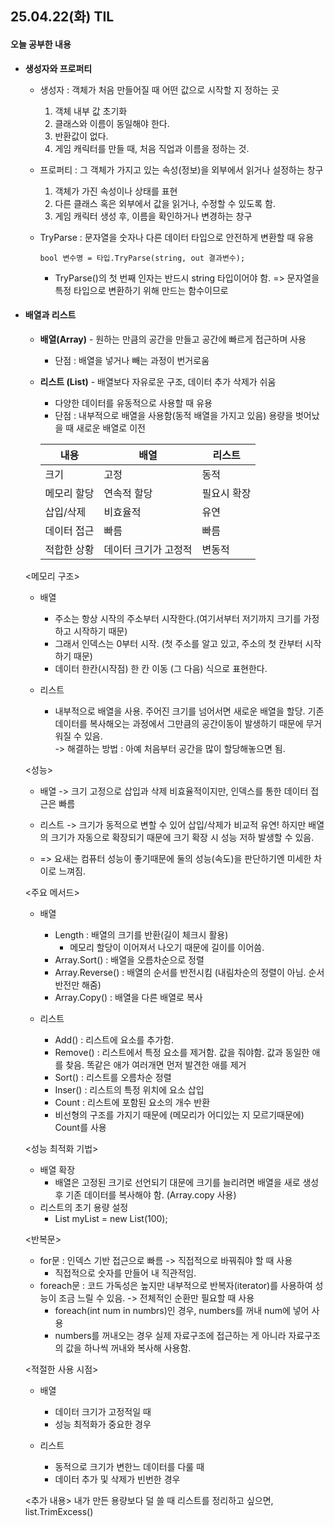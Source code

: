 ## 25.04.22(화) TIL

#### 오늘 공부한 내용
* __생성자와 프로퍼티__
  * 생성자 : 객체가 처음 만들어질 때 어떤 값으로 시작할 지 정하는 곳
      1. 객체 내부 값 초기화
      2. 클래스와 이름이 동일해야 한다.
      3. 반환값이 없다.
      4. 게임 캐릭터를 만들 때, 처음 직업과 이름을 정하는 것.
         
  * 프로퍼티 : 그 객체가 가지고 있는 속성(정보)을 외부에서 읽거나 설정하는 창구
      1. 객체가 가진 속성이나 상태를 표현
      2. 다른 클래스 혹은 외부에서 값을 읽거나, 수정할 수 있도록 함.
      3. 게임 캐릭터 생성 후, 이름을 확인하거나 변경하는 창구
   
  * TryParse : 문자열을 숫자나 다른 데이터 타입으로 안전하게 변환할 때 유용
    
        bool 변수명 = 타입.TryParse(string, out 결과변수);
    
     - TryParse()의 첫 번째 인자는 반드시 string 타입이어야 함. => 문자열을 특정 타입으로 변환하기 위해 만드는 함수이므로
   
- #### 배열과 리스트
  - __배열(Array)__ - 원하는 만큼의 공간을 만들고 공간에 빠르게 접근하며 사용
    - 단점 : 배열을 넣거나 빼는 과정이 번거로움
   
  - __리스트 (List)__ - 배열보다 자유로운 구조, 데이터 추가 삭제가 쉬움
    - 다양한 데이터를 유동적으로 사용할 때 유용
    - 단점 : 내부적으로 배열을 사용함(동적 배열을 가지고 있음) 용량을 벗어났을 때 새로운 배열로 이전
   
    내용 | 배열 | 리스트
    |-|-|-|
    크기 | 고정|동적
    메모리 할당 | 연속적 할당 | 필요시 확장
    삽입/삭제|비효율적|유연
    데이터 접근 | 빠름|빠름
    적합한 상황 | 데이터 크기가 고정적|변동적

  <메모리 구조>
  * 배열
      - 주소는 항상 시작의 주소부터 시작한다.(여기서부터 저기까지 크기를 가정하고 시작하기 때문)
      - 그래서 인덱스는 0부터 시작. (첫 주소를 알고 있고, 주소의 첫 칸부터 시작하기 때문)
      - 데이터 한칸(시작점) 한 칸 이동 (그 다음) 식으로 표현한다.
  
  * 리스트
      - 내부적으로 배열을 사용. 주어진 크기를 넘어서면 새로운 배열을 할당. 기존 데이터를 복사해오는 과정에서 그만큼의 공간이동이 발생하기 때문에 무거워질 수 있음.<br>
      -> 해결하는 방법 : 아예 처음부터 공간을 많이 할당해놓으면 됨.
  
  <성능>
  * 배열 -> 크기 고정으로 삽입과 삭제 비효율적이지만, 인덱스를 통한 데이터 접근은 빠름
  * 리스트 -> 크기가 동적으로 변할 수 있어 삽입/삭제가  비교적 유연! 하지만 배열의 크기가 자동으로 확장되기 때문에 크기 확장 시 성능 저하 발생할 수 있음.
  
  * => 요새는 컴퓨터 성능이 좋기때문에 둘의 성능(속도)을 판단하기엔 미세한 차이로 느껴짐.
  
  <주요 메서드>
    * 배열
      - Length : 배열의 크기를 반환(길이 체크시 활용)
        - 메모리 할당이 이어져서 나오기 때문에 길이를 이어씀.
      - Array.Sort() : 배열을 오름차순으로 정렬
      - Array.Reverse() : 배열의 순서를 반전시킴 (내림차순의 정렬이 아님. 순서 반전만 해줌)
      - Array.Copy() : 배열을 다른 배열로 복사
        
    * 리스트
        - Add() : 리스트에 요소를 추가함.
        - Remove() : 리스트에서 특정 요소를 제거함. 값을 줘야함. 값과 동일한 애를 찾음. 똑같은 애가 여러개면 먼저 발견한 애를 제거
        - Sort() : 리스트를 오름차순 정렬
        - Inser() : 리스트의 특정 위치에 요소 삽입
        - Count : 리스트에 포함된 요소의 개수 반환
         - 비선형의 구조를 가지기 때문에 (메모리가 어디있는 지 모르기때문에) Count를 사용
   
  <성능 최적화 기법>
    * 배열 확장
        - 배열은 고정된 크기로 선언되기 대문에 크기를 늘리려면 배열을 새로 생성 후 기존 데이터를 복사해야 함. (Array.copy 사용)
    * 리스트의 초기 용량 설정
        - List<int> myList = new List<int>(100);
  
  <반복문>
    * for문 : 인덱스 기반 접근으로 빠름 -> 직접적으로 바꿔줘야 할 때 사용
        - 직접적으로 숫자를 만들어 내 직관적임.
    * foreach문 : 코드 가독성은 높지만 내부적으로 반복자(iterator)를 사용하여 성능이 조금 느릴 수 있음. -> 전체적인 순환만 필요할 때 사용
        - foreach(int num in numbrs)인 경우, numbers를 꺼내 num에 넣어 사용
        - numbers를 꺼내오는 경우 실제 자료구조에 접근하는 게 아니라 자료구조의 값을 하나씩 꺼내와 복사해 사용함.
    
  <적절한 사용 시점>
    * 배열
      - 데이터 크기가 고정적일 때
      - 성능 최적화가 중요한 경우
     
    * 리스트
      - 동적으로 크기가 변한느 데이터를 다룰 때
      - 데이터 추가 및 삭제가 빈번한 경우
  
  <추가 내용>
  내가 만든 용량보다 덜 쓸 때 리스트를 정리하고 싶으면, list.TrimExcess()
